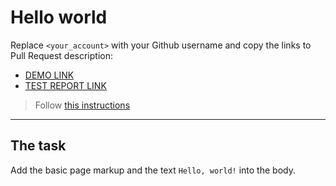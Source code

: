 # Hello world
Replace `<your_account>` with your Github username and copy the links to Pull Request description:
- [DEMO LINK](https://Mikedacheka.github.io/layout_hello-world/)
- [TEST REPORT LINK](https://Mikedacheka.github.io/layout_hello-world/report/html_report/)

> Follow [this instructions](https://github.com/mate-academy/layout_task-guideline#how-to-solve-the-layout-tasks-on-github)
___

## The task
Add the basic page markup and the text `Hello, world!` into the body.
